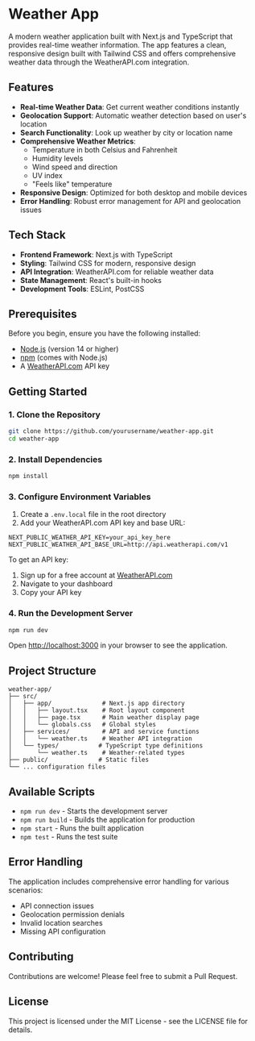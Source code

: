 # Weather App

A modern weather application built with Next.js and TypeScript that provides real-time weather information. The app features a clean, responsive design built with Tailwind CSS and offers comprehensive weather data through the WeatherAPI.com integration.

## Features

- **Real-time Weather Data**: Get current weather conditions instantly
- **Geolocation Support**: Automatic weather detection based on user's location
- **Search Functionality**: Look up weather by city or location name
- **Comprehensive Weather Metrics**:
  - Temperature in both Celsius and Fahrenheit
  - Humidity levels
  - Wind speed and direction
  - UV index
  - "Feels like" temperature
- **Responsive Design**: Optimized for both desktop and mobile devices
- **Error Handling**: Robust error management for API and geolocation issues

## Tech Stack

- **Frontend Framework**: Next.js with TypeScript
- **Styling**: Tailwind CSS for modern, responsive design
- **API Integration**: WeatherAPI.com for reliable weather data
- **State Management**: React's built-in hooks
- **Development Tools**: ESLint, PostCSS

## Prerequisites

Before you begin, ensure you have the following installed:
- [Node.js](https://nodejs.org/) (version 14 or higher)
- [npm](https://www.npmjs.com/) (comes with Node.js)
- A [WeatherAPI.com](https://www.weatherapi.com/) API key

## Getting Started

### 1. Clone the Repository

```bash
git clone https://github.com/yourusername/weather-app.git
cd weather-app
```

### 2. Install Dependencies

```bash
npm install
```

### 3. Configure Environment Variables

1. Create a `.env.local` file in the root directory
2. Add your WeatherAPI.com API key and base URL:

```env
NEXT_PUBLIC_WEATHER_API_KEY=your_api_key_here
NEXT_PUBLIC_WEATHER_API_BASE_URL=http://api.weatherapi.com/v1
```

To get an API key:
1. Sign up for a free account at [WeatherAPI.com](https://www.weatherapi.com/)
2. Navigate to your dashboard
3. Copy your API key

### 4. Run the Development Server

```bash
npm run dev
```

Open [http://localhost:3000](http://localhost:3000) in your browser to see the application.

## Project Structure

```
weather-app/
├── src/
│   ├── app/              # Next.js app directory
│   │   ├── layout.tsx    # Root layout component
│   │   ├── page.tsx      # Main weather display page
│   │   └── globals.css   # Global styles
│   ├── services/         # API and service functions
│   │   └── weather.ts    # Weather API integration
│   └── types/           # TypeScript type definitions
│       └── weather.ts    # Weather-related types
├── public/              # Static files
└── ... configuration files
```

## Available Scripts

- `npm run dev` - Starts the development server
- `npm run build` - Builds the application for production
- `npm start` - Runs the built application
- `npm test` - Runs the test suite

## Error Handling

The application includes comprehensive error handling for various scenarios:
- API connection issues
- Geolocation permission denials
- Invalid location searches
- Missing API configuration

## Contributing

Contributions are welcome! Please feel free to submit a Pull Request.

## License

This project is licensed under the MIT License - see the LICENSE file for details.
